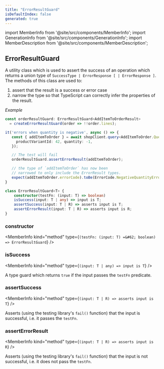```yaml
---
title: "ErrorResultGuard"
isDefaultIndex: false
generated: true
---
```

<!-- This file was generated from the Vendure source. Do not modify. Instead, re-run the "docs:build" script -->
import MemberInfo from '@site/src/components/MemberInfo';
import GenerationInfo from '@site/src/components/GenerationInfo';
import MemberDescription from '@site/src/components/MemberDescription';


## ErrorResultGuard

<GenerationInfo sourceFile="packages/testing/src/error-result-guard.ts" sourceLine="50" packageName="@vendure/testing" />

A utility class which is used to assert the success of an operation
which returns a union type of `SuccessType | ErrorResponse [ | ErrorResponse ]`.
The methods of this class are used to:
1. assert that the result is a success or error case
2. narrow the type so that TypeScript can correctly infer the properties of the result.

*Example*

```ts
const orderResultGuard: ErrorResultGuard<AddItemToOrderResult>
  = createErrorResultGuard(order => !!order.lines);

it('errors when quantity is negative', async () => {
   const { addItemToOrder } = await shopClient.query<AddItemToOrder.Query, AddItemToOrder.Mutation>(ADD_ITEM_TO_ORDER, {
     productVariantId: 42, quantity: -1,
   });

   // The test will fail
   orderResultGuard.assertErrorResult(addItemToOrder);

   // the type of `addItemToOrder` has now been
   // narrowed to only include the ErrorResult types.
   expect(addItemToOrder.errorCode).toBe(ErrorCode.NegativeQuantityError);
}
```

```ts title="Signature"
class ErrorResultGuard<T> {
    constructor(testFn: (input: T) => boolean)
    isSuccess(input: T | any) => input is T;
    assertSuccess(input: T | R) => asserts input is T;
    assertErrorResult(input: T | R) => asserts input is R;
}
```

<div className="members-wrapper">

### constructor

<MemberInfo kind="method" type={`(testFn: (input: T) =&#62; boolean) => ErrorResultGuard`}   />


### isSuccess

<MemberInfo kind="method" type={`(input: T | any) => input is T`}   />

A type guard which returns `true` if the input passes the `testFn` predicate.
### assertSuccess

<MemberInfo kind="method" type={`(input: T | R) => asserts input is T`}   />

Asserts (using the testing library's `fail()` function) that the input is
successful, i.e. it passes the `testFn`.
### assertErrorResult

<MemberInfo kind="method" type={`(input: T | R) => asserts input is R`}   />

Asserts (using the testing library's `fail()` function) that the input is
not successful, i.e. it does not pass the `testFn`.


</div>
